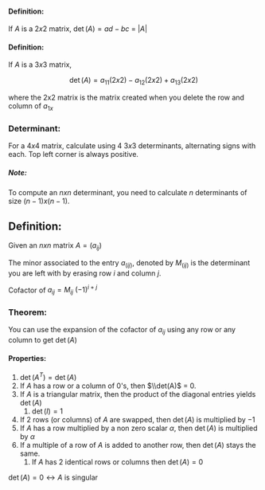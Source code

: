 #### Definition:
If $A$ is a $2x 2$ matrix, $\det({A})=ad - bc$ = $|A|$

#### Definition:
If $A$ is a $3x 3$ matrix,

$$
\det(A) = a_{11}(2x 2) - a_{12}(2x 2) + a_{13}(2x 2)
$$

where the 2x2 matrix is the matrix created when you delete the row and column of $a_{1x}$

### Determinant:
For a $4x 4$ matrix, calculate using 4 $3x 3$ determinants, alternating signs with each. Top left corner is always positive.

##### Note:
To compute an $nx n$ determinant, you need to calculate $n$ determinants of size $(n-1) x (n-1)$.

## Definition:
Given an $nxn$ matrix $A=(a_{ij})$

The minor associated to the entry $a_{(ij)}$, denoted by $M_{(ij)}$ is the determinant you are left with by erasing row $i$ and column $j$. 

Cofactor of $a_{ij} =M_{{ij}}$ $(-1)^{i+j}$ 

### Theorem:
You can use the expansion of the cofactor of $a_{ij}$ using any row or any column to get $\det(A)$

#### Properties:
1) $\det(A^T)=\det(A)$
2) If $A$ has a row or a column of 0's, then $\\det(A)$ = 0.
3) If $A$ is a triangular matrix, then the product of the diagonal entries yields $\det(A)$
	1) $\det(I) = 1$
5) If $2$ rows (or columns) of $A$ are swapped, then $\det(A)$ is multiplied by $-1$
6) If $A$ has a row multiplied by a non zero scalar $\alpha$, then $\det(A)$ is multiplied by $\alpha$
7) If a multiple of a row of $A$ is added to another row, then $\det(A)$ stays the same.
	1) If $A$ has 2 identical rows or columns then $\det(A) = 0$

$\det(A)=0 \leftrightarrow A$ is singular

